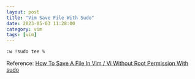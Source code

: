 ```yaml
---
layout: post
title: "Vim Save File With Sudo"
date: 2023-05-03 11:28:00
category: vim
tags: [vim]
---
```


```bash
:w !sudo tee %
```

Reference: [How To Save A File In Vim / Vi Without Root Permission With sudo](https://www.cyberciti.biz/faq/vim-vi-text-editor-save-file-without-root-permission/)

[jekyll]: http://jekyllrb.com
[jekyll-gh]: https://github.com/jekyll/jekyll
[jekyll-help]: https://github.com/jekyll/jekyll-help


